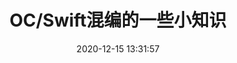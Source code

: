 ---
banner: /css/images/tree_01.jpg
title: OC/Swift混编的一些小知识
date: 2020-12-15 13:31:57
tags: Swift
thumbnail: /css/images/tree_01.jpg
categories:
- iOS开发
---